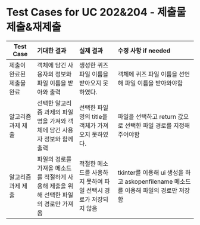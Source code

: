 # Test Cases for UC 202&204 - 제출물 제출&재제출

| Test Case | 기대한 결과 | 실제 결과 | 수정 사항 if needed |
| ---------- | :--------- | :---------- | :---------- |
| 제출이 완료된 제출물 완료 | 객체에 담긴 사용자의 정보와 파일 이름을 받아와 출력 | 생성한 퀴즈 파일 이름을 받아오지 못하였다. | 객체에 퀴즈 파일 이름을 선언해 파일 이름을 받아와야함 |
| 알고리즘 과제 제출 | 선택한 알고리즘 과제의 파일 명을 가져와 객체에 담긴 사용자 정보와 함께 출력 | 선택한 파일명의 title을 객체가 가져오지 못하였다. | 파일을 선택하고 return 값으로 선택한 파일 경로를 지정해주어야함 |
| 알고리즘 과제 제출 | 파일의 경로를 가져올 메소드를 적절하게 사용해 제출을 위해 선택한 파일의 경로만 가져옴 | 적절한 메소드를 사용하지 못하여 파일 선택시 경로가 저장되지 않음 | tkinter를 이용해 ui 생성을 하고 askopenfilename 메소드를 이용해 파일의 경로만 저장함 |

